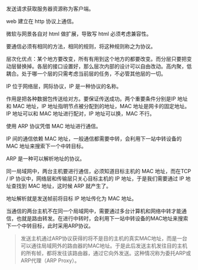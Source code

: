 发送请求获取服务器资源称为客户端。

web 建立在 http 协议上通信。

微软与网景各自对 html 做扩展，导致写 html 必须考虑兼容性。

要通信必须有相同的方法，相同的规则，将这种规则称之为协议。

层次化优点：某个地方要改变，所有有用到这个地方的都要改变。而分层只要把变动层替换掉。各层的接口设置好，那么层次内部的设计可以自由改动。高内聚，低耦合。处于哪一个层的只需考虑当前层的任务，不必管其他层的一切。


IP 位于网络层，网际协议，IP 是一种协议的名称。

作用是把各种数据包传送给对方。要保证传送成功。两个重要条件分别是IP 地址和 MAC 地址，IP 地址指明节点被分配到的地址，MAC 地址是网卡的固定地址。IP 地址可以和 MAC 地址进行配对，IP 地址可以换，MAC 不行。

使用 ARP 协议凭借 MAC 地址进行通信。

IP 间的通信依赖 MAC 地址，一般通信都需要中转，会利用下一站中转设备的 MAC 地址来搜索下一个中转目标。

ARP 是一种可以解析地址的协议。

同一局域网中，两台主机要进行通信，必须知道目标主机的 MAC 地址，而在TCP / IP 协议中，网络层和传输层只关心目标主机的 IP 地址，于是我们需要通过 IP 地址查找到 MAC 地址，这时候 ARP 就产生了。

地址解析就是发送帧前将目标 IP 地址传化为 MAC 地址。


当通信的两台主机不在同一个局域网中，需要通过多台计算机和网络中转才能通信，也就是路由转发。在进行中转时，会利用下一站中转设备的MAC地址来搜索下一个中转目标，此时采用ARP协议。

> 发送主机通过ARP协议获得的将不是目的主机的真实MAC地址，而是一台可以通往局域网外的路由器的MAC地址。于是此后发送主机发往目的主机的所有帧，都将发往该路由器，通过它向外发送。这种情况称为委托ARP或ARP代理（ARP Proxy）。



